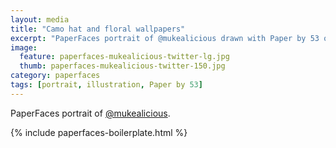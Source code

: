 ```yaml
---
layout: media
title: "Camo hat and floral wallpapers"
excerpt: "PaperFaces portrait of @mukealicious drawn with Paper by 53 on an iPad."
image: 
  feature: paperfaces-mukealicious-twitter-lg.jpg
  thumb: paperfaces-mukealicious-twitter-150.jpg
category: paperfaces
tags: [portrait, illustration, Paper by 53]
---
```


PaperFaces portrait of [@mukealicious](http://twitter.com/mukealicious).

{% include paperfaces-boilerplate.html %}